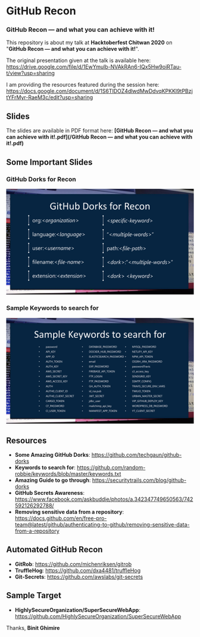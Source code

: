 # GitHub Recon

### GitHub Recon — and what you can achieve with it!

This repository is about my talk at **Hacktoberfest Chitwan 2020** on "**GitHub Recon — and what you can achieve with it!**".

The original presentation given at the talk is available here: https://drive.google.com/file/d/1EwYmulb-NVAkRAn6-IQx5Hw9oiRTau-t/view?usp=sharing

I am providing the resources featured during the session here: https://docs.google.com/document/d/1S6TIDOZ4dlwdMwDdvqKPKKl9tPBzjtYFrMyr-RaeM3c/edit?usp=sharing

## Slides
The slides are available in PDF format here: **[GitHub Recon — and what you can achieve with it!.pdf](/GitHub Recon — and what you can achieve with it!.pdf)**

## Some Important Slides

### GitHub Dorks for Recon
![GitHub Dorks for Recon](/slides/9.png)

### Sample Keywords to search for
![Sample Keywords to search for](/slides/10.png)

## Resources
- **Some Amazing GitHub Dorks**: https://github.com/techgaun/github-dorks
- **Keywords to search for**: https://github.com/random-robbie/keywords/blob/master/keywords.txt
- **Amazing Guide to go through**: https://securitytrails.com/blog/github-dorks
- **GitHub Secrets Awareness**: https://www.facebook.com/askbuddie/photos/a.342347749650563/742592126292788/
- **Removing sensitive data from a repository**: https://docs.github.com/en/free-pro-team@latest/github/authenticating-to-github/removing-sensitive-data-from-a-repository

## Automated GitHub Recon
- **GitRob**: https://github.com/michenriksen/gitrob
- **TruffleHog**: https://github.com/dxa4481/truffleHog
- **Git-Secrets**: https://github.com/awslabs/git-secrets

## Sample Target
- **HighlySecureOrganization/SuperSecureWebApp**: https://github.com/HighlySecureOrganization/SuperSecureWebApp

Thanks,
**Binit Ghimire**